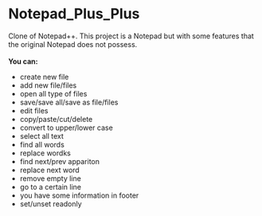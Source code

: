 # Notepad_Plus_Plus
Clone of Notepad++. This project is a Notepad but with some features that the original Notepad does not possess.
<br><br>
<b>You can:</b><br>
- create new file<br>
- add new file/files<br>
- open all type of files<br>
- save/save all/save as file/files<br>
- edit files<br>
- copy/paste/cut/delete<br>
- convert to upper/lower case<br>
- select all text<br>
- find all words<br>
- replace wordks<br>
- find next/prev appariton<br>
- replace next word<br>
- remove empty line<br>
- go to a certain line<br>
- you have some information in footer<br>
- set/unset readonly
